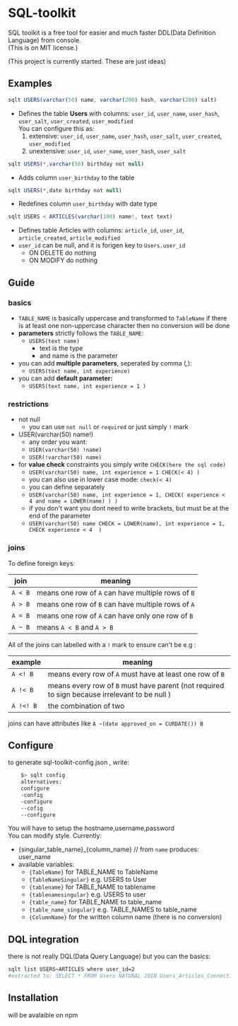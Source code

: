 # SQL-toolkit

SQL toolkit is a free tool for easier and much faster DDL(Data Definition Language) from console.  
(This is on MIT license.)

(This project is currently started. These are just ideas) 

## Examples

```javascript
sqlt USERS(varchar(50) name, varchar(200) hash, varchar(200) salt) 
```

- Defines the table **Users** with columns: `user_id`, `user_name`, `user_hash`, `user_salt`, `user_created`, `user_modified`  
  You can configure this as:   
  1. extensive: `user_id`, `user_name`, `user_hash`, `user_salt`, `user_created`, `user_modified`  
  2. unextensive: `user_id`, `user_name`, `user_hash`, `user_salt`  

```javascript
sqlt USERS(*,varchar(50) birthday not null)
```

- Adds column `user_birthday` to the table

```javascript
sqlt USERS(*,date birthday not null)
```
- Redefines column `user_birthday` with date type 

```javascript
sqlt USERS < ARTICLES(varchar(100) name!, text text)
```
- Defines table Articles with columns: `article_id`, `user_id`, `article_created`, `article_modified`
- `user_id` can be null, and it is forigen key to `Users.user_id`
  -  ON DELETE do nothing
  -  ON MODIFY do nothing

## Guide

### basics
- `TABLE_NAME` is basically uppercase and transformed to `TableName`
if there is at least one non-uppercase character then no conversion will be done  
- **parameters** strictly follows the `TABLE_NAME`:  
  - `USERS(text name)`    
    - text is the type 
    - and name is the parameter  
- you can add **multiple parameters**, seperated by comma (,):
  - `USERS(text name, int experience)`
- you can add **default parameter:**
  - `USERS(text name, int experience = 1 )`
  
### restrictions
- not null
  - you can use `not null` or `required` or just simply `!` mark
- USER(varchar(50) name!)
  - any order you want:
  - `USER(varchar(50) !name)`
  - `USER(!varchar(50) name)`
- for **value check** constraints you simply write `CHECK(here the sql code)`
  - `USER(varchar(50) name, int experience = 1 CHECK(< 4) ) `
  - you can also use in lower case mode: `check(< 4)`
  - you can define separately
  - `USER(varchar(50) name, int experience = 1, CHECK( experience < 4 and name = LOWER(name) ) ) `
  - if you don't want you dont need to write brackets, but must be at the end of the parameter
  - `USER(varchar(50) name CHECK = LOWER(name), int experience = 1, CHECK experience < 4  ) `

### joins 
To define foreign keys:

| join    |   meaning                                            |  
|---------|------------------------------------------------------|  
| `A < B` |  means one row of `A` can have multiple rows of `B`  |  
| `A > B` |  means one row of `B` can have multiple rows of `A`  |  
| `A = B` |  means one row of `A` can have only one row of `B`   |  
| `A ~ B` |  means `A < B` and `A > B`                           |  


All of the joins can labelled with a `!` mark to ensure can't be e.g :  

| example |   meaning                                                                                     |   
|---------|-----------------------------------------------------------------------------------------------|
|`A <! B` | means every row of `A` must have at least one row of `B`                                      |  
|`A !< B` | means every row of `B` must have parent (not required to sign because irrelevant to be null ) |  
|`A !<! B`| the combination of two                                                                        |  

joins can have attributes like 
`A ~(date approved_on = CURDATE()) B`

	
## Configure
to generate sql-toolkit-config.json , write:
```bash
	$> sqlt config
    alternatives:
    configure
    -config
    -configure
    --cofig
    --configure
```
You will have to setup the hostname,username,password  
You can modify style. Currently:  
- {singular_table_name}_{column_name} // from `name` produces: user_name
- available variables:
  - `{TableName}` for TABLE_NAME to TableName
  - `{TableNameSingular}` e.g. USERS to User
  - `{tablename}` for TABLE_NAME to tablename
  - `{tablenamesingular}` e.g. USERS to user
  - `{table_name}` for TABLE_NAME to table_name
  - `{table_name_singular}` e.g. TABLE_NAMES to table_name
  - `{ColumnName}` for the written column name (there is no conversion)

## DQL integration 
there is not really DQL(Data Query Language) but you can the basics:
```bash
sqlt list USERS~ARTICLES where user_id=2
#extracted to: SELECT * FROM Users NATURAL JOIN Users_Articles_Connections NATURAL JOIN Articles WHERE user_id = 2
```

## Installation
will be avalaible on npm 
  
